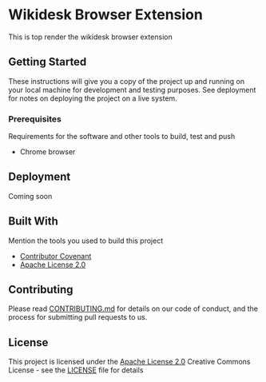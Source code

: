 
# Wikidesk Browser Extension

This is top render the wikidesk browser extension

## Getting Started

These instructions will give you a copy of the project up and running on
your local machine for development and testing purposes. See deployment
for notes on deploying the project on a live system.

### Prerequisites

Requirements for the software and other tools to build, test and push 
- Chrome browser

## Deployment

Coming soon

## Built With

Mention the tools you used to build this project

- [Contributor Covenant](https://www.contributor-covenant.org/)
- [Apache License 2.0](https://www.apache.org/licenses/LICENSE-2.0)

## Contributing

Please read [CONTRIBUTING.md](CONTRIBUTING.md) for details on our code
of conduct, and the process for submitting pull requests to us.

## License

This project is licensed under the [Apache License 2.0](LICENSE)
Creative Commons License - see the [LICENSE](LICENSE) file for
details

